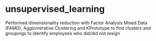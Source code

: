 # unsupervised_learning
Performed dimensionality reduction with Factor Analysis Mixed Data (FAMD), Agglomerative Clustering and KPrototype to find clusters and groupings to identify employees who did/did not resign
